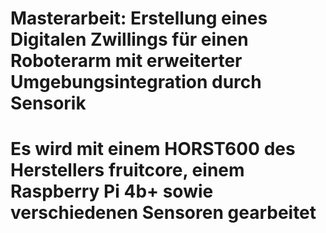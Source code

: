 # Masterarbeit: Erstellung eines Digitalen  Zwillings für einen Roboterarm mit erweiterter Umgebungsintegration durch Sensorik

# Es wird mit einem HORST600 des Herstellers fruitcore, einem Raspberry Pi 4b+ sowie verschiedenen Sensoren gearbeitet
